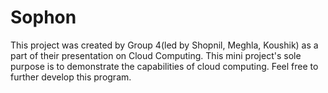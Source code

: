# Sophon
This project was created by Group 4(led by Shopnil, Meghla, Koushik) as a part of their presentation on Cloud Computing. This mini project's sole purpose is to demonstrate the capabilities of cloud computing. Feel free to further develop this program.
